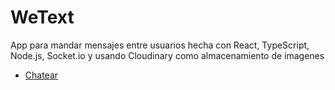 # WeText
App para mandar mensajes entre usuarios hecha con React, TypeScript, Node.js, Socket.io y usando Cloudinary como almacenamiento de imagenes

- [Chatear](https://top-we-text.vercel.app/)